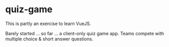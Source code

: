 # quiz-game

This is partly an exercise to learn VueJS.

Barely started ... so far ... a client-only quiz game app. Teams compete with multiple choice & short answer questions.
